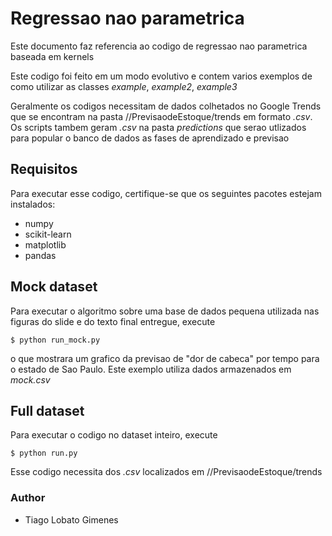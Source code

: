 # Regressao nao parametrica

Este documento faz referencia ao codigo de regressao nao parametrica baseada em kernels

Este codigo foi feito em um modo evolutivo e contem varios exemplos de como utilizar as classes *example*, *example2*, *example3*

Geralmente os codigos necessitam de dados colhetados no Google Trends que se encontram na pasta //PrevisaodeEstoque/trends em formato *.csv*. Os scripts tambem geram *.csv* na pasta *predictions* que serao utlizados para popular o banco de dados as fases de aprendizado e previsao

## Requisitos
Para executar esse codigo, certifique-se que os seguintes pacotes estejam instalados:
- numpy
- scikit-learn
- matplotlib
- pandas

## Mock dataset
Para executar o algoritmo sobre uma base de dados pequena utilizada nas figuras do slide e do texto final entregue, execute

    $ python run_mock.py

o que mostrara um grafico da previsao de "dor de cabeca" por tempo para o estado de Sao Paulo. Este exemplo utiliza dados armazenados em *mock.csv*

## Full dataset
Para executar o codigo no dataset inteiro, execute

    $ python run.py

Esse codigo necessita dos *.csv* localizados em //PrevisaodeEstoque/trends

### Author
- Tiago Lobato Gimenes
